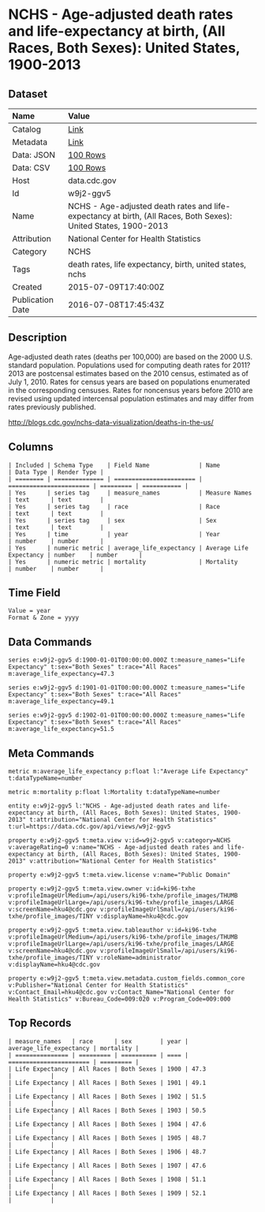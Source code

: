 # NCHS - Age-adjusted death rates and life-expectancy at birth, (All Races, Both Sexes): United States, 1900-2013

## Dataset

| Name | Value |
| :--- | :---- |
| Catalog | [Link](https://catalog.data.gov/dataset/age-adjusted-death-rates-and-life-expectancy-at-birth-all-races-both-sexes-united-sta-1900) |
| Metadata | [Link](https://data.cdc.gov/api/views/w9j2-ggv5) |
| Data: JSON | [100 Rows](https://data.cdc.gov/api/views/w9j2-ggv5/rows.json?max_rows=100) |
| Data: CSV | [100 Rows](https://data.cdc.gov/api/views/w9j2-ggv5/rows.csv?max_rows=100) |
| Host | data.cdc.gov |
| Id | w9j2-ggv5 |
| Name | NCHS - Age-adjusted death rates and life-expectancy at birth, (All Races, Both Sexes): United States, 1900-2013 |
| Attribution | National Center for Health Statistics |
| Category | NCHS |
| Tags | death rates, life expectancy, birth, united states, nchs |
| Created | 2015-07-09T17:40:00Z |
| Publication Date | 2016-07-08T17:45:43Z |

## Description

Age-adjusted death rates (deaths per 100,000) are based on the 2000 U.S. standard population. Populations used for computing death rates for 2011?2013 are postcensal estimates based on the 2010 census, estimated as of July 1, 2010. Rates for census years are based on populations enumerated in the corresponding censuses. Rates for noncensus years before 2010 are revised using updated intercensal population estimates and may differ from rates previously published.

http://blogs.cdc.gov/nchs-data-visualization/deaths-in-the-us/

## Columns

```ls
| Included | Schema Type    | Field Name              | Name                    | Data Type | Render Type |
| ======== | ============== | ======================= | ======================= | ========= | =========== |
| Yes      | series tag     | measure_names           | Measure Names           | text      | text        |
| Yes      | series tag     | race                    | Race                    | text      | text        |
| Yes      | series tag     | sex                     | Sex                     | text      | text        |
| Yes      | time           | year                    | Year                    | number    | number      |
| Yes      | numeric metric | average_life_expectancy | Average Life Expectancy | number    | number      |
| Yes      | numeric metric | mortality               | Mortality               | number    | number      |
```

## Time Field

```ls
Value = year
Format & Zone = yyyy
```

## Data Commands

```ls
series e:w9j2-ggv5 d:1900-01-01T00:00:00.000Z t:measure_names="Life Expectancy" t:sex="Both Sexes" t:race="All Races" m:average_life_expectancy=47.3

series e:w9j2-ggv5 d:1901-01-01T00:00:00.000Z t:measure_names="Life Expectancy" t:sex="Both Sexes" t:race="All Races" m:average_life_expectancy=49.1

series e:w9j2-ggv5 d:1902-01-01T00:00:00.000Z t:measure_names="Life Expectancy" t:sex="Both Sexes" t:race="All Races" m:average_life_expectancy=51.5
```

## Meta Commands

```ls
metric m:average_life_expectancy p:float l:"Average Life Expectancy" t:dataTypeName=number

metric m:mortality p:float l:Mortality t:dataTypeName=number

entity e:w9j2-ggv5 l:"NCHS - Age-adjusted death rates and life-expectancy at birth, (All Races, Both Sexes): United States, 1900-2013" t:attribution="National Center for Health Statistics" t:url=https://data.cdc.gov/api/views/w9j2-ggv5

property e:w9j2-ggv5 t:meta.view v:id=w9j2-ggv5 v:category=NCHS v:averageRating=0 v:name="NCHS - Age-adjusted death rates and life-expectancy at birth, (All Races, Both Sexes): United States, 1900-2013" v:attribution="National Center for Health Statistics"

property e:w9j2-ggv5 t:meta.view.license v:name="Public Domain"

property e:w9j2-ggv5 t:meta.view.owner v:id=ki96-txhe v:profileImageUrlMedium=/api/users/ki96-txhe/profile_images/THUMB v:profileImageUrlLarge=/api/users/ki96-txhe/profile_images/LARGE v:screenName=hku4@cdc.gov v:profileImageUrlSmall=/api/users/ki96-txhe/profile_images/TINY v:displayName=hku4@cdc.gov

property e:w9j2-ggv5 t:meta.view.tableauthor v:id=ki96-txhe v:profileImageUrlMedium=/api/users/ki96-txhe/profile_images/THUMB v:profileImageUrlLarge=/api/users/ki96-txhe/profile_images/LARGE v:screenName=hku4@cdc.gov v:profileImageUrlSmall=/api/users/ki96-txhe/profile_images/TINY v:roleName=administrator v:displayName=hku4@cdc.gov

property e:w9j2-ggv5 t:meta.view.metadata.custom_fields.common_core v:Publisher="National Center for Health Statistics" v:Contact_Email=hku4@cdc.gov v:Contact_Name="National Center for Health Statistics" v:Bureau_Code=009:020 v:Program_Code=009:000
```

## Top Records

```ls
| measure_names   | race      | sex        | year | average_life_expectancy | mortality | 
| =============== | ========= | ========== | ==== | ======================= | ========= | 
| Life Expectancy | All Races | Both Sexes | 1900 | 47.3                    |           | 
| Life Expectancy | All Races | Both Sexes | 1901 | 49.1                    |           | 
| Life Expectancy | All Races | Both Sexes | 1902 | 51.5                    |           | 
| Life Expectancy | All Races | Both Sexes | 1903 | 50.5                    |           | 
| Life Expectancy | All Races | Both Sexes | 1904 | 47.6                    |           | 
| Life Expectancy | All Races | Both Sexes | 1905 | 48.7                    |           | 
| Life Expectancy | All Races | Both Sexes | 1906 | 48.7                    |           | 
| Life Expectancy | All Races | Both Sexes | 1907 | 47.6                    |           | 
| Life Expectancy | All Races | Both Sexes | 1908 | 51.1                    |           | 
| Life Expectancy | All Races | Both Sexes | 1909 | 52.1                    |           | 
```